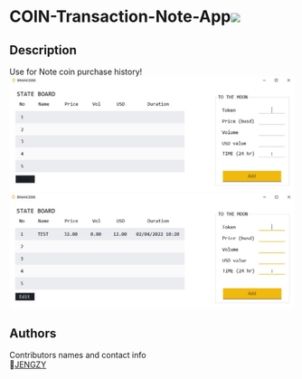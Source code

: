 # COIN-Transaction-Note-App<img src="https://raw.githubusercontent.com/MartinHeinz/MartinHeinz/master/wave.gif" width="30px">

## Description
Use for Note coin purchase history!
![alt text](https://github.com/JENGZY-devBoi/COIN-Transaction-Note-App/blob/master/1.jpg)
![alt text](https://github.com/JENGZY-devBoi/COIN-Transaction-Note-App/blob/master/2.jpg)

## Authors
Contributors names and contact info<br>
💩[JENGZY](https://github.com/JENGZY-devBoi)<br>
